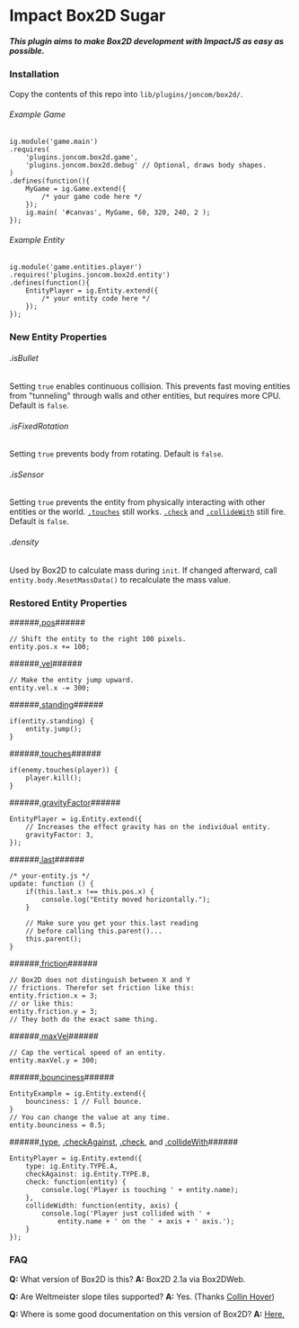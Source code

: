 Impact Box2D Sugar
==========

##### This plugin aims to make Box2D development with ImpactJS as easy as possible. #####

### Installation ###

Copy the contents of this repo into `lib/plugins/joncom/box2d/`.

###### Example Game ######
```
ig.module('game.main')
.requires(
    'plugins.joncom.box2d.game',
    'plugins.joncom.box2d.debug' // Optional, draws body shapes.
)
.defines(function(){
    MyGame = ig.Game.extend({
        /* your game code here */
    });
    ig.main( '#canvas', MyGame, 60, 320, 240, 2 );
});
```

###### Example Entity ######
```
ig.module('game.entities.player')
.requires('plugins.joncom.box2d.entity')
.defines(function(){
    EntityPlayer = ig.Entity.extend({
        /* your entity code here */
    });
});
```


### New Entity Properties ###

###### .isBullet ######
Setting `true` enables continuous collision. This prevents fast moving entities from "tunneling" through walls and other entities, but requires more CPU. Default is `false`.

###### .isFixedRotation ######
Setting `true` prevents body from rotating. Default is `false`.

###### .isSensor ######
Setting `true` prevents the entity from physically interacting with other entities or the world. [`.touches`](https://github.com/Joncom/impact-box2d-sugar#touches) still works. [`.check`](https://github.com/Joncom/impact-box2d-sugar#type-checkagainst-check-and-collidewith) and [`.collideWith`](https://github.com/Joncom/impact-box2d-sugar#type-checkagainst-check-and-collidewith) still fire. Default is `false`.

###### .density ######
Used by Box2D to calculate mass during `init`. If changed afterward, call `entity.body.ResetMassData()` to recalculate the mass value.


### Restored Entity Properties ###

######[.pos](http://impactjs.com/documentation/class-reference/entity#pos-x-pos-y)######
```
// Shift the entity to the right 100 pixels.
entity.pos.x += 100;
```

######[.vel](http://impactjs.com/documentation/class-reference/entity#pos-x-pos-y)######
```
// Make the entity jump upward.
entity.vel.x -= 300;
```

######[.standing](http://impactjs.com/documentation/class-reference/entity#standing)######
```
if(entity.standing) {
	entity.jump();
}
```

######[.touches](http://impactjs.com/documentation/class-reference/entity#touches)######
```
if(enemy.touches(player)) {
    player.kill();
}
```

######[.gravityFactor](http://impactjs.com/documentation/class-reference/entity#gravityfactor)######
```
EntityPlayer = ig.Entity.extend({
    // Increases the effect gravity has on the individual entity.
    gravityFactor: 3,
});
```

######[.last](http://impactjs.com/documentation/class-reference/entity#last-x-last-y)######
```
/* your-entity.js */
update: function () {
    if(this.last.x !== this.pos.x) {
        console.log("Entity moved horizontally.");
    }

    // Make sure you get your this.last reading
    // before calling this.parent()...
    this.parent();
}
```

######[.friction](http://impactjs.com/documentation/class-reference/entity#friction-x-friction-y)######
```
// Box2D does not distinguish between X and Y
// frictions. Therefor set friction like this:
entity.friction.x = 3;
// or like this:
entity.friction.y = 3;
// They both do the exact same thing.
```

######[.maxVel](http://impactjs.com/documentation/class-reference/entity#maxvel-x-maxvel-y)######
```
// Cap the vertical speed of an entity.
entity.maxVel.y = 300;
```

######[.bounciness](http://impactjs.com/documentation/class-reference/entity#bounciness)######
```
EntityExample = ig.Entity.extend({
    bounciness: 1 // Full bounce.
}
// You can change the value at any time.
entity.bounciness = 0.5;
```

######[.type](http://impactjs.com/documentation/class-reference/entity#type), [.checkAgainst](http://impactjs.com/documentation/class-reference/entity#checkagainst), [.check](http://impactjs.com/documentation/class-reference/entity#check), and [.collideWith](http://impactjs.com/documentation/class-reference/entity#collidewith)######
```
EntityPlayer = ig.Entity.extend({
    type: ig.Entity.TYPE.A,
    checkAgainst: ig.Entity.TYPE.B,
    check: function(entity) {
        console.log('Player is touching ' + entity.name);
    },
    collideWidth: function(entity, axis) {
        console.log('Player just collided with ' +
            entity.name + ' on the ' + axis + ' axis.');
    }
});
```

### FAQ ###

**Q:** What version of Box2D is this?
**A:** Box2D 2.1a via Box2DWeb.

**Q:** Are Weltmeister slope tiles supported?
**A:** Yes. (Thanks [Collin Hover](https://github.com/collinhover))

**Q:** Where is some good documentation on this version of Box2D?
**A:** [Here.](http://www.box2dflash.org/docs/2.1a/reference/)

